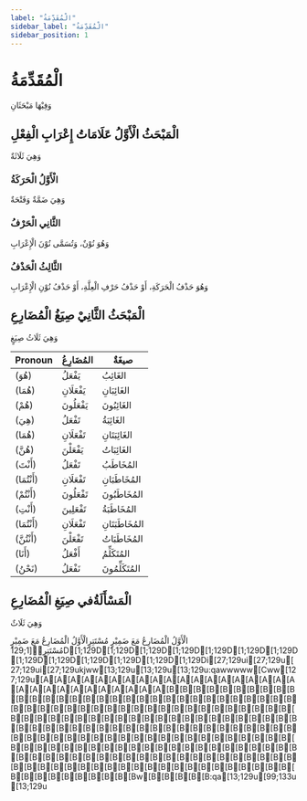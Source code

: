 ```yaml
---
label: "الْمُقَدِّمَةُ"
sidebar_label: "الْمُقَدِّمَةُ"
sidebar_position: 1
---
```


# الْمُقَدِّمَةُ

وَفِيْهَا مَبْحَثَانِ

## الْمَبْحَثُ الْأَوَّلُ عَلَامَاتُ إِعْرَابِ الْفِعْلِ

 وَهِيَ ثَلَاثَةٌ

### الْأَوَّلُ الْحَرَكَةُ

 وَهِيَ ضَمَّةٌ وَفَتْحَةٌ 

### الثَّانِي الْحَرْفُ

 وَهُوَ نُوْنٌ، وَتُسَمَّی نُوْنَ الْإِعْرَابِ

### الثَّالِثُ الْحَذْفُ

وَهُوَ حَذْفُ الْحَرَكَةِ، أَوْ حَذْفُ حَرْفِ الْعِلَّةِ، أَوْ حَذْفُ نُوْنِ الْإِعْرَابِ

## الْمَبْحَثُ الثَّانِيْ صِيَغُ الْمُضَارِعِ

 وَهِيَ ثَلَاثُ صِيَغٍ

<table border="0" cellpadding="10" cellspacing="0">
  <thead>
    <tr>
      <th>Pronoun</th>
      <th>المُضَارِعُ</th>
      <th>صيغَةٌ</th>
    </tr>
  </thead>
  <tbody>
    <tr>
      <td>(هُوَ)</td>
      <td>يَفْعَلُ</td>
      <td>الغَائِبُ</td>
    </tr>
    <tr>
      <td>(هُمَا)</td>
      <td>يَفْعَلَانِ</td>
      <td>الغَائِبَانِ</td>
    </tr>
    <tr>
      <td>(هُمْ)</td>
      <td>يَفْعَلُونَ</td>
      <td>الغَائِبُونَ</td>
    </tr>
    <tr>
      <td>(هِيَ)</td>
      <td>تَفْعَلُ</td>
      <td>الغَائِبَةُ</td>
    </tr>
    <tr>
      <td>(هُمَا)</td>
      <td>تَفْعَلَانِ</td>
      <td>الغَائِبَتَانِ</td>
    </tr>
    <tr>
      <td>(هُنَّ)</td>
      <td>يَفْعَلْنَ</td>
      <td>الغَائِبَاتُ</td>
    </tr>
    <tr>
      <td>(أَنْتَ)</td>
      <td>تَفْعَلُ</td>
      <td>المُخَاطَبُ</td>
    </tr>
    <tr>
      <td>(أَنْتُمَا)</td>
      <td>تَفْعَلَانِ</td>
      <td>المُخَاطَبَانِ</td>
    </tr>
    <tr>
      <td>(أَنْتُمْ)</td>
      <td>تَفْعَلُونَ</td>
      <td>المُخَاطَبُونَ</td>
    </tr>
    <tr>
      <td>(أَنْتِ)</td>
      <td>تَفْعَلِينَ</td>
      <td>المُخَاطَبَةُ</td>
    </tr>
    <tr>
      <td>(أَنْتُمَا)</td>
      <td>تَفْعَلَانِ</td>
      <td>المُخَاطَبَتَانِ</td>
    </tr>
    <tr>
      <td>(أَنْتُنَّ)</td>
      <td>تَفْعَلْنَ</td>
      <td>المُخَاطَبَاتُ</td>
    </tr>
    <tr>
      <td>(أَنَا)</td>
      <td>أَفْعَلُ</td>
      <td>المُتَكَلِّمُ</td>
    </tr>
    <tr>
      <td>(نَحْنُ)</td>
      <td>نَفْعَلُ</td>
      <td>المُتَكَلِّمُونَ</td>
    </tr>
  </tbody>
</table>

## الْمَسْأَلَةُفي صِيَغِ الْمُضَارِعِ

وَهِيَ ثَلَاثٌ

الْأَوَّلُ الْمُضَارِعُ مَعَ ضَمِيْرٍ مُسْتَتِرٍالْأَوَّلُ الْمُضَارِعُ مَعَ ضَمِيْرٍ مُسْتَتِرٍ[1;129D[1;129D[1;129D[1;129D[1;129D[1;129D[1;129D[1;129D[1;129D[1;129D[1;129D[1;129D[1;129D[1;129Di[27;129ui[27;129u[27;129ui[27;129ukjww[13;129u[13;129u[13;129u:qawwwww[Cww[127;129u[A[A[A[A[A[A[A[A[A[A[A[A[A[A[A[A[A[A[A[A[A[A[A[A[A[A[A[A[A[A[B[B[B[B[B[B[B[B[B[B[B[B[B[B[B[B[B[B[B[B[B[B[B[B[B[B[B[B[B[B[B[B[B[B[B[B[B[B[B[B[B[B[B[B[B[B[B[B[B[B[B[B[B[B[B[B[B[B[B[B[B[B[B[B[B[B[B[B[B[B[B[B[B[B[B[B[B[B[B[B[B[B[B[B[B[B[B[B[B[B[B[B[B[B[B[B[B[B[B[B[B[B[B[B[B[B[B[B[B[B[B[B[B[B[B[B[B[B[B[B[B[B[B[B[B[B[B[B[B[B[B[B[B[B[B[B[B[B[B[B[B[B[B[B[B[B[B[B[B[B[B[B[B[B[B[B[B[B[B[B[B[B[B[B[B[B[B[B[B[B[B[B[B[B[B[B[B[B[B[B[B[B[B[B[B[B[B[B[B[Bw[B[B[B[B[B:qa[13;129u[99;133u[13;129u






